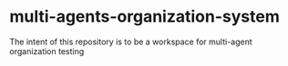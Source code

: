 # multi-agents-organization-system

The intent of this repository is to be a workspace for multi-agent organization testing
